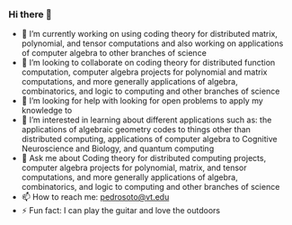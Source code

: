 ### Hi there 👋


<!-- **PedroJuanSoto/PedroJuanSoto** is a ✨ _special_ ✨ repository because its `README.md` (this file) appears on your GitHub profile.

Here are some ideas to get you started: -->

- 🔭 I’m currently working on using coding theory for distributed matrix, polynomial, and tensor computations and also working on applications of computer algebra to other branches of science
- 👯 I’m looking to collaborate on coding theory for distributed function computation, computer algebra projects for polynomial and matrix computations, and more generally applications of algebra, combinatorics, and logic to computing and other branches of science
- 🤔 I’m looking for help with looking for open problems to apply my knowledge to
- 🌱 I’m interested in learning about different applications such as: the applications of algebraic geometry codes to things other than distributed computing, applications of computer algebra to Cognitive Neuroscience and Biology, and quantum computing
- 💬 Ask me about Coding theory for distributed computing projects, computer algebra projects for polynomial, matrix, and tensor computations, and more generally applications of algebra, combinatorics, and logic to computing and other branches of science
- 📫 How to reach me: pedrosoto@vt.edu
- ⚡ Fun fact: I can play the guitar and love the outdoors 

